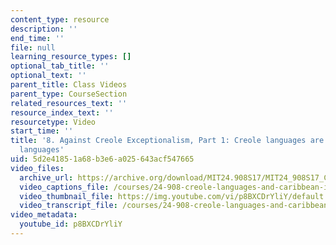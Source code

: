 ```yaml
---
content_type: resource
description: ''
end_time: ''
file: null
learning_resource_types: []
optional_tab_title: ''
optional_text: ''
parent_title: Class Videos
parent_type: CourseSection
related_resources_text: ''
resource_index_text: ''
resourcetype: Video
start_time: ''
title: '8. Against Creole Exceptionalism, Part 1: Creole languages are perfectly normal
  languages'
uid: 5d2e4185-1a68-b3e6-a025-643acf547665
video_files:
  archive_url: https://archive.org/download/MIT24.908S17/MIT24_908S17_Creole_Chapter_08_Exceptionalism_300k.mp4
  video_captions_file: /courses/24-908-creole-languages-and-caribbean-identities-spring-2017/cc2f8d938788578db7bd2d14c5a485ef_p8BXCDrYliY.vtt
  video_thumbnail_file: https://img.youtube.com/vi/p8BXCDrYliY/default.jpg
  video_transcript_file: /courses/24-908-creole-languages-and-caribbean-identities-spring-2017/d4ae954eb4131e7f0d6231c47a385e88_p8BXCDrYliY.pdf
video_metadata:
  youtube_id: p8BXCDrYliY
---
```

